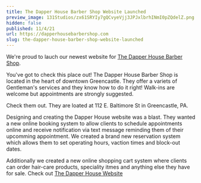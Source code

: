 ```yaml
---
title: The Dapper House Barber Shop Website Launched
preview_image: 131Studios/zx61SRYIy7gQCvyeVjj3JPJxlbrhINmI0pZQdelZ.png
hidden: false
published: 11/4/21
url: https://dapperhousebarbershop.com
slug: the-dapper-house-barber-shop-website-launched
---
```


We&#039;re proud to lauch our newest website for [The Dapper House Barber Shop](https://dapperhousebarbershop.com).

You&#039;ve got to check this place out!  The Dapper House Barber Shop is located in the heart of downtown Greencastle.  They offer a variets of Gentleman&#039;s services and they know how to do it right!  Walk-ins are welcome but appointments are strongly suggested.

Check them out.  They are loated at 112 E. Baltimore St in Greencastle, PA.

Designing and creating the Dapper House website was a blast.  They wanted a new online booking system to allow clients to schedule appointments online and receive notification via text message reminding them of their upcomming appointment.  We created a brand new reservation system which allows them to set operating hours, vaction times and block-out dates.

Additionally we created a new online shopping cart system where clients can order hair-care products, speciality itmes and anything else they have for sale. Check out [The Dapper House Website](https://dapperhousebarbershop.com)

